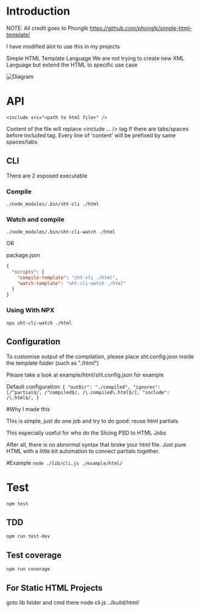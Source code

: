 # Introduction

NOTE: All credit goes to Phonglk https://github.com/phonglk/simple-html-template/

I have modified alot to use this in my projects

Simple HTML Template Language
We are not trying to create new XML Language but extend the HTML to specific use case

![Diagram](https://raw.githubusercontent.com/phonglk/simple-html-template/master/diagram.png)

# API

```<include src="<path to html file>" />```

Content of the file will replace <include ... /> tag
If there are tabs/spaces before included tag. Every line of 'content' will be prefixed by same spaces/tabs
## CLI
There are 2 exposed executable
### Compile
```./node_modules/.bin/sht-cli ./html```

### Watch and compile
```./node_modules/.bin/sht-cli-watch ./html```

OR

package.json
```json
{
  "scripts": {
    "compile-template": "sht-cli ./html",
    "watch-template": "sht-cli-watch ./html"
  }
}
```
### Using With NPX
```npx sht-cli-watch ./html ```

## Configuration
To customise output of the compilation, please place sht.config.json inside the template folder (such as "./html")

Please take a look at example/html/sht.config.json for example

Default configuration:
`
{
  "outDir": "./compiled",
  "ignores": [/^partial$/, /^compiled$/, /\.compiled\.html$/],
  "include": /\.html$/,
}
`

#Why I made this

This is simple, just do one job and try to do good: reuse html partials

This especially useful for who do the Slicing PSD to HTML Jobs

After all, there is no abnormal syntax that broke your html file. Just pure HTML with a little bit automation to connect partials together.

#Example
```node ./lib/cli.js ./example/html/```

# Test
```npm test```

## TDD
```npm run test-dev```

## Test coverage
```npm run coverage```

## For Static HTML Projects
 
goto lib folder and cmd there
node cli.js ../build/html/


